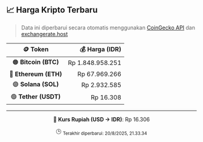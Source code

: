 

<!-- HARGA_KRIPTO -->
## 📈 Harga Kripto Terbaru

> Data ini diperbarui secara otomatis menggunakan [CoinGecko API](https://www.coingecko.com/) dan [exchangerate.host](https://exchangerate.host/)

<div align="center">

| 🪙 Token | 💰 Harga (IDR) |
|:------:|---------------:|
| 🟠 **Bitcoin (BTC)**   | Rp 1.848.958.251 |
| 🔵 **Ethereum (ETH)**  | Rp 67.969.266 |
| 🟣 **Solana (SOL)**    | Rp 2.932.585 |
| 🟢 **Tether (USDT)**   | Rp 16.308 |

---

💱 **Kurs Rupiah (USD → IDR)**: Rp 16.306

🕒 <sub>Terakhir diperbarui: 20/8/2025, 21.33.34</sub>

</div>
<!-- /HARGA_KRIPTO -->
